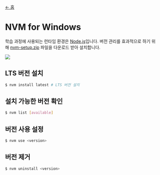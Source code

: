 [← 홈](../README.md)

# NVM for Windows

학습 과정에 사용되는 런타임 환경은 [Node.js](https://nodejs.org/ko/)입니다. 
버전 관리를 효과적으로 하기 위해 [nvm-setup.zip](https://github.com/coreybutler/nvm-windows/releases) 파일을 다운로드 받아 설치합니다.

![](https://bit.ly/35hqLss)

<!-- <br/> -->

## LTS 버전 설치

```sh
$ nvm install latest # LTS 버전 설치
```

## 설치 가능한 버전 확인

```sh
$ nvm list [available]
```

## 버전 사용 설정

```sh
$ nvm use <version>
```

## 버전 제거

```sh
$ nvm uninstall <version>
```